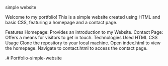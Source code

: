 simple website



Welcome to my portfolio! This is a simple website created using HTML and basic CSS, featuring a homepage and a contact page.

Features
Homepage: Provides an introduction to my Website.
Contact Page: Offers a means for visitors to get in touch.
Technologies Used
HTML
CSS
Usage
Clone the repository to your local machine.
Open index.html to view the homepage.
Navigate to contact.html to access the contact page.


.# Portfolio-simple-website
